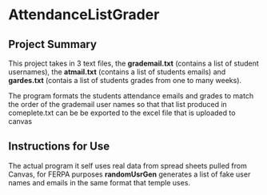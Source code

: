# AttendanceListGrader
## Project Summary
This project takes in 3 text files, the **grademail.txt** (contains a list of student usernames), the **atmail.txt** (contains a list of students emails) and **gardes.txt** (contais a list of students grades from one to many weeks).

The program formats the students attendance emails and grades to match the order of the grademail user names so that that list produced in comeplete.txt can be be exported to the excel file that is uploaded to canvas

## Instructions for Use
The actual program it self uses real data from spread sheets pulled from Canvas, for FERPA purposes **randomUsrGen** generates a list of fake user names and emails in the same format that temple uses.
